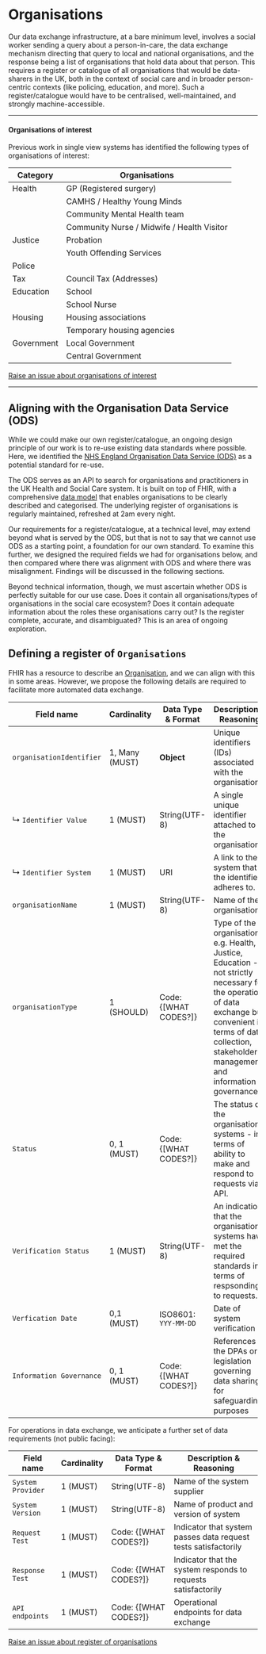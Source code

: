 # Organisations
Our data exchange infrastructure, at a bare minimum level, involves a social worker sending a query about a person-in-care, the data exchange mechanism directing that query to local and national organisations, and the response being a list of organisations that hold data about that person. This requires a register or catalogue of all organisations that would be data-sharers in the UK, both in the context of social care and in broader person-centric contexts (like policing, education, and more). Such a register/catalogue would have to be centralised, well-maintained, and strongly machine-accessible.

---

#### Organisations of interest

Previous work in single view systems has identified the following types of organisations of interest:

|Category|Organisations|
|---|-------|
|Health| GP (Registered surgery)|
||CAMHS / Healthy Young Minds|
||Community Mental Health team|
||Community Nurse / Midwife / Health Visitor|
|Justice|Probation|
||Youth Offending Services|
|Police||
|Tax|Council Tax (Addresses)|
|Education|School|
||School Nurse|
|Housing|Housing associations|
||Temporary housing agencies|
|Government|Local Government|
||Central Government|

<a href="https://github.com/SocialCareData/taxonomy/issues/new?template=content_issue.yml&title=Organisations%20of%20interest:%20" class="web-button" target="_blank">Raise an issue about organisations of interest</a>

---

## Aligning with the Organisation Data Service (ODS)

While we could make our own register/catalogue, an ongoing design principle of our work is to re-use existing data standards where possible. Here, we identified the [NHS England Organisation Data Service (ODS)](https://www.odsdatasearchandexport.nhs.uk/) as a potential standard for re-use.

The ODS serves as an API to search for organisations and practitioners in the UK Health and Social Care system. It is built on top of FHIR, with a comprehensive [data model](https://www.odsdatasearchandexport.nhs.uk/referenceDataCatalogue/index.html) that enables organisations to be clearly described and categorised. The underlying register of organisations is regularly maintained, refreshed at 2am every night.

Our requirements for a register/catalogue, at a technical level, may extend beyond what is served by the ODS, but that is not to say that we cannot use ODS as a starting point, a foundation for our own standard. To examine this further, we designed the required fields we had for organisations below, and then compared where there was alignment with ODS and where there was misalignment. Findings will be discussed in the following sections.

Beyond technical information, though, we must ascertain whether ODS is perfectly suitable for our use case. Does it contain all organisations/types of organisations in the social care ecosystem? Does it contain adequate information about the roles these organisations carry out? Is the register complete, accurate, and disambiguated? This is an area of ongoing exploration.


## Defining a register of `Organisations`

FHIR has a resource to describe an [Organisation](https://www.hl7.org/fhir/organization.html), and we can align with this in some areas. However, we propose the following details are required to facilitate more automated data exchange.

|Field name|Cardinality|Data Type & Format|Description & Reasoning|
|-----------------------|-----------|------------------|-----------------------|
|`organisationIdentifier`|1, Many (MUST)|**Object**|Unique identifiers (IDs) associated with the organisation.|
|↳ `Identifier Value`|1 (MUST)|String(UTF-8)|A single unique identifier attached to the organisation.|
|↳ `Identifier System`|1 (MUST)|URI|A link to the system that the identifier adheres to.|
|`organisationName`|1 (MUST)|String(UTF-8)|Name of the organisation|
|`organisationType`|1 (SHOULD)|Code: {[WHAT CODES?]}|Type of the organisation e.g. Health, Justice, Education - not strictly necessary for the operation of data exchange but convenient in terms of data collection, stakeholder management and information governance.|
|`Status`|0, 1 (MUST)|Code: {[WHAT CODES?]}|The status of the organisation's systems - in terms of ability to make and respond to requests via API.|
|`Verification Status`|1 (MUST)|String(UTF-8)|An indication that the organisation's systems have met the required standards in terms of respsonding to requests.|
|`Verfication Date`|0,1 (MUST)|ISO8601: `YYY-MM-DD`|Date of system verification|
|`Information Governance`|0, 1 (MUST)|Code: {[WHAT CODES?]}|References to the DPAs or legislation governing data sharing for safeguarding purposes|

For operations in data exchange, we anticipate a further set of data requirements (not public facing):

|Field name|Cardinality|Data Type & Format|Description & Reasoning|
|-----------------------|-----------|------------------|-----------------------|
|`System Provider`|1 (MUST)|String(UTF-8)|Name of the system supplier|
|`System Version`|1 (MUST)|String(UTF-8)|Name of product and version of system|
|`Request Test`|1 (MUST)|Code: {[WHAT CODES?]}|Indicator that system passes data request tests satisfactorily|
|`Response Test`|1 (MUST)|Code: {[WHAT CODES?]}|Indicator that the system responds to requests satisfactorily|
|`API endpoints`|1 (MUST)|Code: {[WHAT CODES?]}|Operational endpoints for data exchange|

<a href="https://github.com/SocialCareData/taxonomy/issues/new?template=content_issue.yml&title=Organisations%20Register:%20" class="web-button" target="_blank">Raise an issue about register of organisations</a>